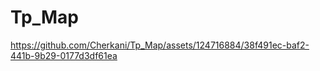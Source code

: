 # Tp_Map



https://github.com/Cherkani/Tp_Map/assets/124716884/38f491ec-baf2-441b-9b29-0177d3df61ea

